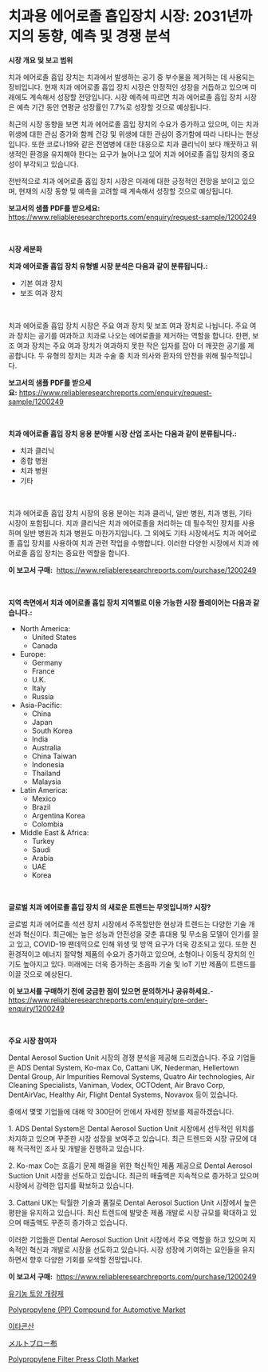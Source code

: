 <p><h1>치과용 에어로졸 흡입장치 시장: 2031년까지의 동향, 예측 및 경쟁 분석</h1></p><p><strong>시장 개요 및 보고 범위</strong></p>
<p><p>치과 에어로졸 흡입 장치는 치과에서 발생하는 공기 중 부수물을 제거하는 데 사용되는 장비입니다. 현재 치과 에어로졸 흡입 장치 시장은 안정적인 성장을 거듭하고 있으며 미래에도 계속해서 성장할 전망입니다. 시장 예측에 따르면 치과 에어로졸 흡입 장치 시장은 예측 기간 동안 연평균 성장률인 7.7%로 성장할 것으로 예상됩니다. </p><p>최근의 시장 동향을 보면 치과 에어로졸 흡입 장치의 수요가 증가하고 있으며, 이는 치과 위생에 대한 관심 증가와 함께 건강 및 위생에 대한 관심이 증가함에 따라 나타나는 현상입니다. 또한 코로나19와 같은 전염병에 대한 대응으로 치과 클리닉이 보다 깨끗하고 위생적인 환경을 유지해야 한다는 요구가 늘어나고 있어 치과 에어로졸 흡입 장치의 중요성이 부각되고 있습니다.</p><p>전반적으로 치과 에어로졸 흡입 장치 시장은 미래에 대한 긍정적인 전망을 보이고 있으며, 현재의 시장 동향 및 예측을 고려할 때 계속해서 성장할 것으로 예상됩니다.</p></p>
<p><strong>보고서의 샘플 PDF를 받으세요:</strong> <a href="https://www.reliableresearchreports.com/enquiry/request-sample/1200249">https://www.reliableresearchreports.com/enquiry/request-sample/1200249</a></p>
<p>&nbsp;</p>
<p><strong>시장 세분화</strong></p>
<p><strong>치과 에어로졸 흡입 장치 유형별 시장 분석은 다음과 같이 분류됩니다.:</strong></p>
<p><ul><li>기본 여과 장치</li><li>보조 여과 장치</li></ul></p>
<p>&nbsp;</p>
<p><p>치과 에어로졸 흡입 장치 시장은 주요 여과 장치 및 보조 여과 장치로 나뉩니다. 주요 여과 장치는 공기를 여과하고 치과로 나오는 에어로졸을 제거하는 역할을 합니다. 한편, 보조 여과 장치는 주요 여과 장치가 여과하지 못한 작은 입자를 잡아 더 깨끗한 공기를 제공합니다. 두 유형의 장치는 치과 수술 중 치과 의사와 환자의 안전을 위해 필수적입니다.</p></p>
<p><strong>보고서의 샘플 PDF를 받으세요:</strong>&nbsp;<a href="https://www.reliableresearchreports.com/enquiry/request-sample/1200249">https://www.reliableresearchreports.com/enquiry/request-sample/1200249</a></p>
<p>&nbsp;</p>
<p><strong> 치과 에어로졸 흡입 장치 응용 분야별 시장 산업 조사는 다음과 같이 분류됩니다.:</strong></p>
<p><ul><li>치과 클리닉</li><li>종합 병원</li><li>치과 병원</li><li>기타</li></ul></p>
<p>&nbsp;</p>
<p><p>치과 에어로졸 흡입 장치 시장의 응용 분야는 치과 클리닉, 일반 병원, 치과 병원, 기타 시장이 포함됩니다. 치과 클리닉은 치과 에어로졸을 처리하는 데 필수적인 장치를 사용하며 일반 병원과 치과 병원도 마찬가지입니다. 그 외에도 기타 시장에서도 치과 에어로졸 흡입 장치를 사용하여 치과 관련 작업을 수행합니다. 이러한 다양한 시장에서 치과 에어로졸 흡입 장치는 중요한 역할을 합니다.</p></p>
<p><strong>이 보고서 구매:</strong>&nbsp; <a href="https://www.reliableresearchreports.com/purchase/1200249">https://www.reliableresearchreports.com/purchase/1200249</a></p>
<p>&nbsp;</p>
<p><strong>지역 측면에서 치과 에어로졸 흡입 장치 지역별로 이용 가능한 시장 플레이어는 다음과 같습니다.:</strong></p>
<p><ul>
    <li>
        North America:
        <ul>
            <li>United States</li>
            <li>Canada</li>
        </ul>
    </li>
    <li>
        Europe:
        <ul>
            <li>Germany</li>
            <li>France</li>
            <li>U.K.</li>
            <li>Italy</li>
            <li>Russia</li>
        </ul>
    </li>
    <li>
        Asia-Pacific:
        <ul>
            <li>China</li>
            <li>Japan</li>
            <li>South Korea</li>
            <li>India</li>
            <li>Australia</li>
            <li>China Taiwan</li>
            <li>Indonesia</li>
            <li>Thailand</li>
            <li>Malaysia</li>
        </ul>
    </li>
    <li>
        Latin America:
        <ul>
            <li>Mexico</li>
            <li>Brazil</li>
            <li>Argentina Korea</li>
            <li>Colombia</li>
        </ul>
    </li>
    <li>
        Middle East & Africa:
        <ul>
            <li>Turkey</li>
            <li>Saudi</li>
            <li>Arabia</li>
            <li>UAE</li>
            <li>Korea</li>
        </ul>
    </li>
    </ul></p>
<p>&nbsp;</p>
<p><strong>글로벌 치과 에어로졸 흡입 장치 의 새로운 트렌드는 무엇입니까? 시장?</strong></p>
<p><p>글로벌 치과 에어로졸 석션 장치 시장에서 주목할만한 현상과 트렌드는 다양한 기술 개선과 혁신이다. 최근에는 높은 성능과 안전성을 갖춘 휴대용 및 무소음 모델이 인기를 끌고 있고, COVID-19 팬데믹으로 인해 위생 및 방역 요구가 더욱 강조되고 있다. 또한 친환경적이고 에너지 절약형 제품의 수요가 증가하고 있으며, 소형이나 이동식 장치의 인기도 높아지고 있다. 미래에는 더욱 증가하는 초음파 기술 및 IoT 기반 제품이 트렌드를 이끌 것으로 예상된다.</p></p>
<p><strong>이 보고서를 구매하기 전에 궁금한 점이 있으면 문의하거나 공유하세요.</strong>- <a href="https://www.reliableresearchreports.com/enquiry/pre-order-enquiry/1200249">https://www.reliableresearchreports.com/enquiry/pre-order-enquiry/1200249</a></p>
<p>&nbsp;</p>
<p><strong>주요 시장 참여자</strong></p>
<p><p>Dental Aerosol Suction Unit 시장의 경쟁 분석을 제공해 드리겠습니다. 주요 기업들은 ADS Dental System, Ko-max Co, Cattani UK, Nederman, Hellertown Dental Group, Air Impurities Removal Systems, Quatro Air technologies, Air Cleaning Specialists, Vaniman, Vodex, OCTOdent, Air Bravo Corp, DentAirVac, Healthy Air, Flight Dental Systems, Novavox 등이 있습니다.</p><p>중에서 몇몇 기업들에 대해 약 300단어 안에서 자세한 정보를 제공하겠습니다.</p><p>1. ADS Dental System은 Dental Aerosol Suction Unit 시장에서 선두적인 위치를 차지하고 있으며 꾸준한 시장 성장을 보여주고 있습니다. 최근 트렌드와 시장 규모에 대해 적극적인 조사 및 개발을 진행하고 있습니다.</p><p>2. Ko-max Co는 호흡기 문제 해결을 위한 혁신적인 제품 제공으로 Dental Aerosol Suction Unit 시장을 선도하고 있습니다. 최근의 매출액은 지속적으로 증가하고 있으며 시장에서 강력한 입지를 확보하고 있습니다.</p><p>3. Cattani UK는 탁월한 기술과 품질로 Dental Aerosol Suction Unit 시장에서 높은 평판을 유지하고 있습니다. 최신 트렌드에 발맞춘 제품 개발로 시장 규모를 확대하고 있으며 매출액도 꾸준히 증가하고 있습니다.</p><p>이러한 기업들은 Dental Aerosol Suction Unit 시장에서 주요 역할을 하고 있으며 지속적인 혁신과 개발로 시장을 선도하고 있습니다. 시장 성장에 기여하는 요인들을 유지하면서 향후 다양한 기회를 모색할 전망입니다.</p></p>
<p><strong>이 보고서 구매:</strong>&nbsp;&nbsp;<a href="https://www.reliableresearchreports.com/purchase/1200249">https://www.reliableresearchreports.com/purchase/1200249</a></p>
<p><p><a href="https://github.com/vss5505pa7z1p/Market-Research-Report-List-1/blob/main/6572187194778.md">유기농 토양 개량제</a></p><p><a href="https://github.com/joannesouthgate/Market-Research-Report-List-2/blob/main/polypropylene-pp-compound-for-automotive-market.md">Polypropylene (PP) Compound for Automotive Market</a></p><p><a href="https://medium.com/@williefoster48/%EC%9D%B4%ED%83%80%EC%BD%94%EB%8B%89-%EC%82%B0-%EC%8B%9C%EC%9E%A5-%EA%B7%9C%EB%AA%A8%EB%8A%94-%EA%B8%80%EB%A1%9C%EB%B2%8C-%EC%82%B0%EC%97%85%EC%97%90%EC%84%9C-%EC%B5%9C%EA%B3%A0%EC%9D%98-%EB%A7%88%EC%BC%80%ED%8C%85-%EC%B1%84%EB%84%90%EC%9D%84-%EB%B3%B4%EC%97%AC%EC%A4%8D%EB%8B%88%EB%8B%A4-f3ec025c9608">이타콘산</a></p><p><a href="https://github.com/vhemk0794148/Market-Research-Report-List-1/blob/main/1446297366.md">メルトブロー布</a></p><p><a href="https://github.com/sofayahoo2023/Market-Research-Report-List-3/blob/main/polypropylene-filter-press-cloth-market.md">Polypropylene Filter Press Cloth Market</a></p></p>
